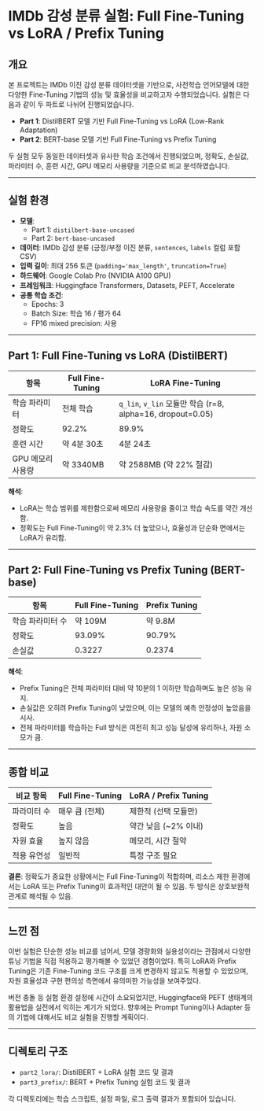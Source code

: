 # IMDb 감성 분류 실험: Full Fine-Tuning vs LoRA / Prefix Tuning


## 개요

본 프로젝트는 IMDb 이진 감성 분류 데이터셋을 기반으로, 사전학습 언어모델에 대한 다양한 Fine-Tuning 기법의 성능 및 효율성을 비교하고자 수행되었습니다. 실험은 다음과 같이 두 파트로 나뉘어 진행되었습니다.

- **Part 1**: DistilBERT 모델 기반 Full Fine-Tuning vs LoRA (Low-Rank Adaptation)
- **Part 2**: BERT-base 모델 기반 Full Fine-Tuning vs Prefix Tuning

두 실험 모두 동일한 데이터셋과 유사한 학습 조건에서 진행되었으며, 정확도, 손실값, 파라미터 수, 훈련 시간, GPU 메모리 사용량을 기준으로 비교 분석하였습니다.

---

## 실험 환경

- **모델**:
  - Part 1: `distilbert-base-uncased`
  - Part 2: `bert-base-uncased`
- **데이터**: IMDb 감성 분류 (긍정/부정 이진 분류, `sentences`, `labels` 컬럼 포함 CSV)
- **입력 길이**: 최대 256 토큰 (`padding='max_length'`, `truncation=True`)
- **하드웨어**: Google Colab Pro (NVIDIA A100 GPU)
- **프레임워크**: Huggingface Transformers, Datasets, PEFT, Accelerate
- **공통 학습 조건**:
  - Epochs: 3
  - Batch Size: 학습 16 / 평가 64
  - FP16 mixed precision: 사용

---

## Part 1: Full Fine-Tuning vs LoRA (DistilBERT)

| 항목 | Full Fine-Tuning | LoRA Fine-Tuning |
|------|------------------|------------------|
| 학습 파라미터 | 전체 학습 | `q_lin`, `v_lin` 모듈만 학습 (r=8, alpha=16, dropout=0.05) |
| 정확도 | 92.2% | 89.9% |
| 훈련 시간 | 약 4분 30초 | 4분 24초 |
| GPU 메모리 사용량 | 약 3340MB | 약 2588MB (약 22% 절감) |

**해석**:
- LoRA는 학습 범위를 제한함으로써 메모리 사용량을 줄이고 학습 속도를 약간 개선함.
- 정확도는 Full Fine-Tuning이 약 2.3% 더 높았으나, 효율성과 단순화 면에서는 LoRA가 유리함.

---

## Part 2: Full Fine-Tuning vs Prefix Tuning (BERT-base)

| 항목 | Full Fine-Tuning | Prefix Tuning |
|------|------------------|----------------|
| 학습 파라미터 수 | 약 109M | 약 9.8M |
| 정확도 | 93.09% | 90.79% |
| 손실값 | 0.3227 | 0.2374 |

**해석**:
- Prefix Tuning은 전체 파라미터 대비 약 10분의 1 이하만 학습하며도 높은 성능 유지.
- 손실값은 오히려 Prefix Tuning이 낮았으며, 이는 모델의 예측 안정성이 높았음을 시사.
- 전체 파라미터를 학습하는 Full 방식은 여전히 최고 성능 달성에 유리하나, 자원 소모가 큼.

---

## 종합 비교

| 비교 항목 | Full Fine-Tuning | LoRA / Prefix Tuning |
|-----------|------------------|------------------------|
| 파라미터 수 | 매우 큼 (전체) | 제한적 (선택 모듈만) |
| 정확도 | 높음 | 약간 낮음 (~2% 이내) |
| 자원 효율 | 높지 않음 | 메모리, 시간 절약 |
| 적용 유연성 | 일반적 | 특정 구조 필요 |

**결론**: 정확도가 중요한 상황에서는 Full Fine-Tuning이 적합하며, 리소스 제한 환경에서는 LoRA 또는 Prefix Tuning이 효과적인 대안이 될 수 있음. 두 방식은 상호보완적 관계로 해석될 수 있음.

---

## 느낀 점

이번 실험은 단순한 성능 비교를 넘어서, 모델 경량화와 실용성이라는 관점에서 다양한 튜닝 기법을 직접 적용하고 평가해볼 수 있었던 경험이었다. 특히 LoRA와 Prefix Tuning은 기존 Fine-Tuning 코드 구조를 크게 변경하지 않고도 적용할 수 있었으며, 자원 효율성과 구현 편의성 측면에서 유의미한 가능성을 보여주었다.

버전 충돌 등 실험 환경 설정에 시간이 소요되었지만, Huggingface와 PEFT 생태계의 활용법을 실전에서 익히는 계기가 되었다. 향후에는 Prompt Tuning이나 Adapter 등의 기법에 대해서도 비교 실험을 진행할 계획이다.

---

## 디렉토리 구조

- `part2_lora/`: DistilBERT + LoRA 실험 코드 및 결과
- `part3_prefix/`: BERT + Prefix Tuning 실험 코드 및 결과

각 디렉토리에는 학습 스크립트, 설정 파일, 로그 출력 결과가 포함되어 있습니다.
